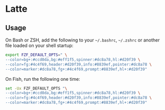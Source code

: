 # Latte

## Usage

On Bash or ZSH, add the following to your `~/.bashrc`, `~/.zshrc` or another file loaded on your shell startup:

```sh
export FZF_DEFAULT_OPTS=" \
--color=bg+:#ccd0da,bg:#eff1f5,spinner:#dc8a78,hl:#d20f39 \
--color=fg:#4c4f69,header:#d20f39,info:#8839ef,pointer:#dc8a78 \
--color=marker:#dc8a78,fg+:#4c4f69,prompt:#8839ef,hl+:#d20f39"
```

On Fish, run the following one time:

```sh
set -Ux FZF_DEFAULT_OPTS "\
--color=bg+:#ccd0da,bg:#eff1f5,spinner:#dc8a78,hl:#d20f39 \
--color=fg:#4c4f69,header:#d20f39,info:#8839ef,pointer:#dc8a78 \
--color=marker:#dc8a78,fg+:#4c4f69,prompt:#8839ef,hl+:#d20f39"
```
